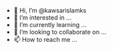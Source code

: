 - 👋 Hi, I’m @kawsarislamks
- 👀 I’m interested in ...
- 🌱 I’m currently learning ...
- 💞️ I’m looking to collaborate on ...
- 📫 How to reach me ...

<!---
kawsarislamks/kawsarislamks is a ✨ special ✨ repository because its `README.md` (this file) appears on your GitHub profile.
You can click the Preview link to take a look at your changes.
--->
